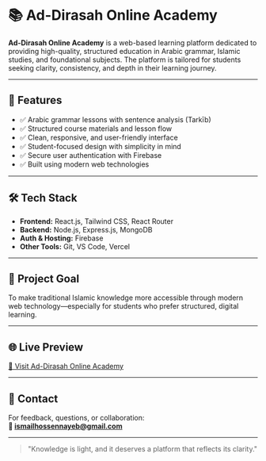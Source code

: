 # 📚 Ad-Dirasah Online Academy

**Ad-Dirasah Online Academy** is a web-based learning platform dedicated to providing high-quality, structured education in Arabic grammar, Islamic studies, and foundational subjects. The platform is tailored for students seeking clarity, consistency, and depth in their learning journey.

---

## 🎯 Features

- ✅ Arabic grammar lessons with sentence analysis (Tarkīb)
- ✅ Structured course materials and lesson flow
- ✅ Clean, responsive, and user-friendly interface
- ✅ Student-focused design with simplicity in mind
- ✅ Secure user authentication with Firebase
- ✅ Built using modern web technologies

---

## 🛠️ Tech Stack

- **Frontend:** React.js, Tailwind CSS, React Router
- **Backend:** Node.js, Express.js, MongoDB
- **Auth & Hosting:** Firebase
- **Other Tools:** Git, VS Code, Vercel

---

## 🚀 Project Goal

To make traditional Islamic knowledge more accessible through modern web technology—especially for students who prefer structured, digital learning.

---

## 🌐 Live Preview

[🔗 Visit Ad-Dirasah Online Academy](https://ad-dirasah.web.app)

---

## 📩 Contact

For feedback, questions, or collaboration:  
**📧 ismailhossennayeb@gmail.com**

---

> "Knowledge is light, and it deserves a platform that reflects its clarity."
